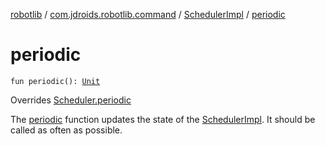 [robotlib](../../index.md) / [com.jdroids.robotlib.command](../index.md) / [SchedulerImpl](index.md) / [periodic](./periodic.md)

# periodic

`fun periodic(): `[`Unit`](https://kotlinlang.org/api/latest/jvm/stdlib/kotlin/-unit/index.html)

Overrides [Scheduler.periodic](../-scheduler/periodic.md)

The [periodic](./periodic.md) function updates the state of the [SchedulerImpl](index.md). It
should be called as often as possible.


